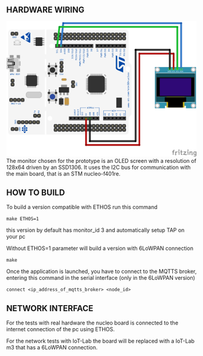 ## HARDWARE WIRING

![Hardware monitor connection](./../../../resources/images/Monitor%20connection.png)
The monitor chosen for the prototype is an OLED screen with a resolution of 128x64 driven by an SSD1306.
It uses the I2C bus for communication with the main board, that is an STM nucleo-f401re.

## HOW TO BUILD

To build a version compatible with ETHOS run this command
```
make ETHOS=1
```
this version by default has monitor_id 3 and automatically setup TAP on your pc

Without ETHOS=1 parameter will build a version with 6LoWPAN connection
```
make
```
Once the application is launched, you have to connect to the MQTTS broker, entering
this command in the serial interface (only in the 6LoWPAN version)

```
connect <ip_address_of_mqtts_broker> <node_id>
```

## NETWORK INTERFACE

For the tests with real hardware the nucleo board is connected to the internet connection of the pc using ETHOS.

For the network tests with IoT-Lab the board will be replaced with a IoT-Lab m3 that has a 6LoWPAN connection.
